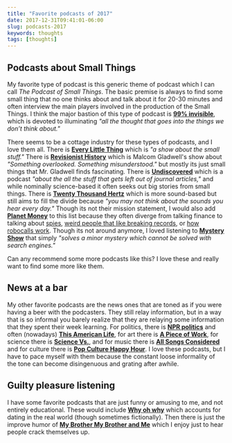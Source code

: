 ```yaml
---
title: "Favorite podcasts of 2017"
date: 2017-12-31T09:41:01-06:00
slug: podcasts-2017
keywords: thoughts
tags: [thoughts]
---
```


## Podcasts about Small Things

My favorite type of podcast is this generic theme of podcast which I can call *The Podcast of Small Things*. The basic premise is always to find some small thing that no one thinks about and talk about it for 20-30 minutes and often interview the main players involved in the production of the Small Things. I think the major bastion of this type of podcast is **[99% invisible](https://99percentinvisible.org/)**, which is devoted to illuminating *"all the thought that goes into the things we don’t think about."*

There seems to be a cottage industry for these types of podcasts, and I love them all. There is **[Every Little Thing](https://gimletmedia.com/every-little-thing/)** which is *"a show about the small stuff."* There is **[Revisionist History](http://revisionisthistory.com/about)** which is Malcom Gladwell's show about *"Something overlooked. Something misunderstood."* but mostly its just small things that Mr. Gladwell finds fascinating. There is **[Undiscovered](http://www.undiscoveredpodcast.org/)** which is a podcast *"about the all the stuff that gets left out of journal articles,"* and while nominally science-based it often seeks out big stories from small things. There is **[Twenty Thousand Hertz](https://www.20k.org/)** which is more sound-based but still aims to fill the divide because *"you may not think about the sounds you hear every day."* Though its not their mission statement, I would also add **[Planet Money](http://www.npr.org/sections/money/)** to this list because they often diverge from talking finance to talking about [spies](http://www.npr.org/sections/money/2017/08/30/547411440/episode-791-tips-from-spies), [weird people that like breaking records](http://www.npr.org/sections/money/2017/08/30/547411440/episode-791-tips-from-spies), or [how robocalls work](http://www.npr.org/sections/money/2017/08/18/544448670/episode-789-robocall-invasion). Though its not around anymore, I loved listening to **[Mystery Show](https://gimletmedia.com/mystery-show/)** that simply *"solves a minor mystery which cannot be solved with search engines."*

Can any recommend some more podcasts like this? I love these and really want to find some more like them.

## News at a bar

My other favorite podcasts are the news ones that are toned as if you were having a beer with the podcasters. They still relay information, but in a way that is so informal you barely realize that they are relaying some information that they spent their week learning. For politics, there is **[NPR politics](http://www.npr.org/podcasts/510310/npr-politics-podcast)** and often (nowadays) **[This American Life](https://www.thisamericanlife.org/podcast)**, for art there is **[A Piece of Work](https://www.moma.org/calendar/exhibitions/3860)**, for science there is **[Science Vs.](https://gimletmedia.com/science-vs/)**, and for music there is **[All Songs Considered](http://www.npr.org/podcasts/510019/all-songs-considered)** and for culture there is **[Pop Culture Happy Hour](http://www.npr.org/sections/monkeysee/129472378/pop-culture-happy-hour/)**. I love these podcasts, but I have to pace myself with them because the constant loose informality of the tone can become disingenuous and grating after awhile.


## Guilty pleasure listening

I have some favorite podcasts that are just funny or amusing to me, and not entirely educational. These would include **[Why oh why](http://www.whyohwhyradio.com/)** which accounts for dating in the real world (though sometimes fictionally). Then there is just the improve humor of **[My Brother My Brother and Me](http://www.maximumfun.org/shows/my-brother-my-brother-and-me)** which I enjoy just to hear people crack themselves up.



